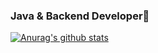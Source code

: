### Java & Backend Developer👋

[![Anurag's github stats](https://github-readme-stats.vercel.app/api?username=pjhsk113&count_private=true&show_icons=true)](https://github.com/pjhsk113)

<!--
**pjhsk113/pjhsk113** is a ✨ _special_ ✨ repository because its `README.md` (this file) appears on your GitHub profile.

Here are some ideas to get you started:

- 🔭 I’m currently working on ...
- 🌱 I’m currently learning ...
- 👯 I’m looking to collaborate on ...
- 🤔 I’m looking for help with ...
- 💬 Ask me about ...
- 📫 How to reach me: ...
- 😄 Pronouns: ...
- ⚡ Fun fact: ...
-->
